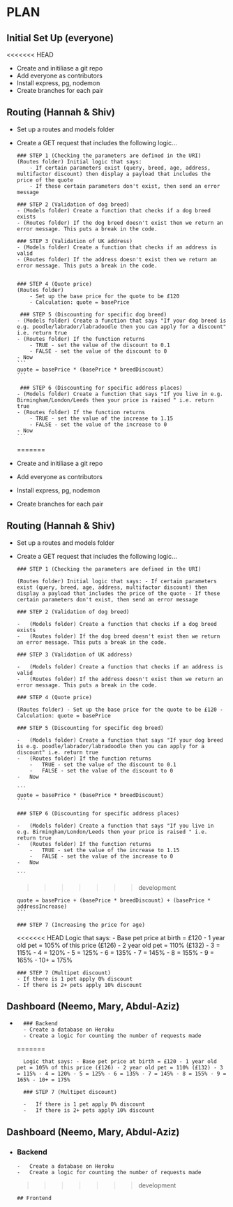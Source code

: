 # PLAN

## Initial Set Up (everyone)

<<<<<<< HEAD

-   Create and initiliase a git repo
-   Add everyone as contributors
-   Install express, pg, nodemon
-   Create branches for each pair

## Routing (Hannah & Shiv)

-   Set up a routes and models folder
-   Create a GET request that includes the following logic...

        ### STEP 1 (Checking the parameters are defined in the URI)
        (Routes folder) Initial logic that says:
            - If certain parameters exist (query, breed, age, address, multifactor discount) then display a payload that includes the price of the quote
            - If these certain parameters don't exist, then send an error message

        ### STEP 2 (Validation of dog breed)
        - (Models folder) Create a function that checks if a dog breed exists
        - (Routes folder) If the dog breed doesn't exist then we return an error message. This puts a break in the code.

        ### STEP 3 (Validation of UK address)
        - (Models folder) Create a function that checks if an address is valid
        - (Routes folder) If the address doesn't exist then we return an error message. This puts a break in the code.


        ### STEP 4 (Quote price)
        (Routes folder)
            - Set up the base price for the quote to be £120
            - Calculation: quote = basePrice

         ### STEP 5 (Discounting for specific dog breed)
        - (Models folder) Create a function that says "If your dog breed is e.g. poodle/labrador/labradoodle then you can apply for a discount" i.e. return true
        - (Routes folder) If the function returns
            - TRUE - set the value of the discount to 0.1
            - FALSE - set the value of the discount to 0
        - Now
        ```
        quote = basePrice * (basePrice * breedDiscount)
        ```

         ### STEP 6 (Discounting for specific address places)
        - (Models folder) Create a function that says "If you live in e.g. Birmingham/London/Leeds then your price is raised " i.e. return true
        - (Routes folder) If the function returns
            - TRUE - set the value of the increase to 1.15
            - FALSE - set the value of the increase to 0
        - Now
        ```

    =======

-   Create and initiliase a git repo
-   Add everyone as contributors
-   Install express, pg, nodemon
-   Create branches for each pair

## Routing (Hannah & Shiv)

-   Set up a routes and models folder
-   Create a GET request that includes the following logic...

        ### STEP 1 (Checking the parameters are defined in the URI)

        (Routes folder) Initial logic that says: - If certain parameters exist (query, breed, age, address, multifactor discount) then display a payload that includes the price of the quote - If these certain parameters don't exist, then send an error message

        ### STEP 2 (Validation of dog breed)

        -   (Models folder) Create a function that checks if a dog breed exists
        -   (Routes folder) If the dog breed doesn't exist then we return an error message. This puts a break in the code.

        ### STEP 3 (Validation of UK address)

        -   (Models folder) Create a function that checks if an address is valid
        -   (Routes folder) If the address doesn't exist then we return an error message. This puts a break in the code.

        ### STEP 4 (Quote price)

        (Routes folder) - Set up the base price for the quote to be £120 - Calculation: quote = basePrice

        ### STEP 5 (Discounting for specific dog breed)

        -   (Models folder) Create a function that says "If your dog breed is e.g. poodle/labrador/labradoodle then you can apply for a discount" i.e. return true
        -   (Routes folder) If the function returns
            -   TRUE - set the value of the discount to 0.1
            -   FALSE - set the value of the discount to 0
        -   Now

        ```
        quote = basePrice * (basePrice * breedDiscount)
        ```

        ### STEP 6 (Discounting for specific address places)

        -   (Models folder) Create a function that says "If you live in e.g. Birmingham/London/Leeds then your price is raised " i.e. return true
        -   (Routes folder) If the function returns
            -   TRUE - set the value of the increase to 1.15
            -   FALSE - set the value of the increase to 0
        -   Now

        ```

    > > > > > > > development

        quote = basePrice + (basePrice * breedDiscount) + (basePrice * addressIncrease)
        ```

        ### STEP 7 (Increasing the price for age)

    <<<<<<< HEAD
    Logic that says: - Base pet price at birth = £120 - 1 year old pet = 105% of this price (£126) - 2 year old pet = 110% (£132) - 3 = 115% - 4 = 120% - 5 = 125% - 6 = 135% - 7 = 145% - 8 = 155% - 9 = 165% - 10+ = 175%

        ### STEP 7 (Multipet discount)
        - If there is 1 pet apply 0% discount
        - If there is 2+ pets apply 10% discount

## Dashboard (Neemo, Mary, Abdul-Aziz)

-       ### Backend
        - Create a database on Heroku
        - Create a logic for counting the number of requests made

    =======

        Logic that says: - Base pet price at birth = £120 - 1 year old pet = 105% of this price (£126) - 2 year old pet = 110% (£132) - 3 = 115% - 4 = 120% - 5 = 125% - 6 = 135% - 7 = 145% - 8 = 155% - 9 = 165% - 10+ = 175%

        ### STEP 7 (Multipet discount)

        -   If there is 1 pet apply 0% discount
        -   If there is 2+ pets apply 10% discount

## Dashboard (Neemo, Mary, Abdul-Aziz)

-   ### Backend

        -   Create a database on Heroku
        -   Create a logic for counting the number of requests made

    > > > > > > > development

        ## Frontend
